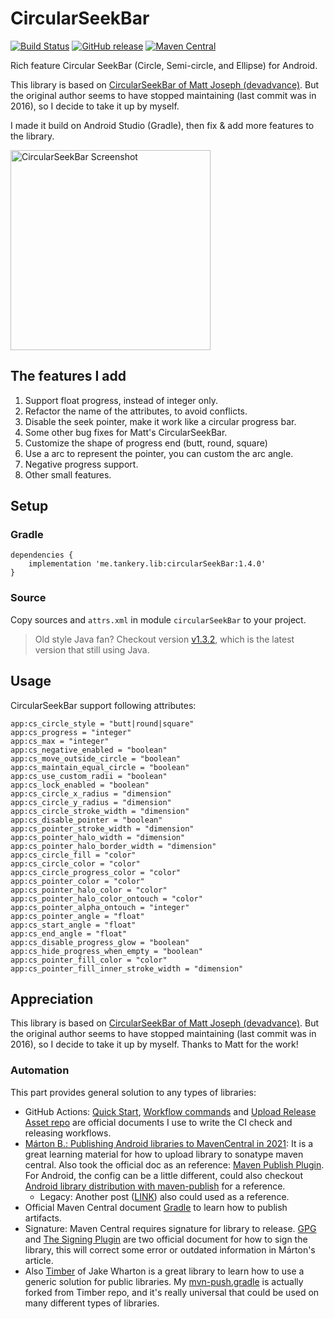 # CircularSeekBar

[![Build Status](https://github.com/tankery/CircularSeekBar/actions/workflows/ci-check.yml/badge.svg?event=push&branch=master)](https://github.com/tankery/CircularSeekBar/actions/workflows/ci-check.yml)
[![GitHub release](https://img.shields.io/github/release/tankery/CircularSeekBar.svg?label=demo)](https://github.com/tankery/CircularSeekBar/releases)
[![Maven Central](https://img.shields.io/maven-central/v/me.tankery.lib/circularSeekBar)](https://search.maven.org/artifact/me.tankery.lib/circularSeekBar)

Rich feature Circular SeekBar (Circle, Semi-circle, and Ellipse) for Android.

This library is based on [CircularSeekBar of Matt Joseph (devadvance)](https://github.com/devadvance/circularseekbar).
But the original author seems to have stopped maintaining (last commit was in 2016), so I decide to take it up by myself.

I made it build on Android Studio (Gradle), then fix & add more features to the library.

<img src="/art/capture.jpg" alt="CircularSeekBar Screenshot" width="320" height="auto">

## The features I add

1. Support float progress, instead of integer only.
2. Refactor the name of the attributes, to avoid conflicts.
3. Disable the seek pointer, make it work like a circular progress bar.
4. Some other bug fixes for Matt's CircularSeekBar.
5. Customize the shape of progress end (butt, round, square)
6. Use a arc to represent the pointer, you can custom the arc angle.
7. Negative progress support.
8. Other small features.

## Setup

### Gradle

``` Gradle
dependencies {
    implementation 'me.tankery.lib:circularSeekBar:1.4.0'
}
```

### Source

Copy sources and `attrs.xml` in module `circularSeekBar` to your project.

> Old style Java fan? Checkout version [v1.3.2](https://github.com/tankery/CircularSeekBar/releases/tag/v1.3.2), which is the latest version that still using Java.

## Usage

CircularSeekBar support following attributes:
```
app:cs_circle_style = "butt|round|square"
app:cs_progress = "integer"
app:cs_max = "integer"
app:cs_negative_enabled = "boolean"
app:cs_move_outside_circle = "boolean"
app:cs_maintain_equal_circle = "boolean"
app:cs_use_custom_radii = "boolean"
app:cs_lock_enabled = "boolean"
app:cs_circle_x_radius = "dimension"
app:cs_circle_y_radius = "dimension"
app:cs_circle_stroke_width = "dimension"
app:cs_disable_pointer = "boolean"
app:cs_pointer_stroke_width = "dimension"
app:cs_pointer_halo_width = "dimension"
app:cs_pointer_halo_border_width = "dimension"
app:cs_circle_fill = "color"
app:cs_circle_color = "color"
app:cs_circle_progress_color = "color"
app:cs_pointer_color = "color"
app:cs_pointer_halo_color = "color"
app:cs_pointer_halo_color_ontouch = "color"
app:cs_pointer_alpha_ontouch = "integer"
app:cs_pointer_angle = "float"
app:cs_start_angle = "float"
app:cs_end_angle = "float"
app:cs_disable_progress_glow = "boolean"
app:cs_hide_progress_when_empty = "boolean"
app:cs_pointer_fill_color = "color"
app:cs_pointer_fill_inner_stroke_width = "dimension"
```

## Appreciation

This library is based on [CircularSeekBar of Matt Joseph (devadvance)](https://github.com/devadvance/circularseekbar).
But the original author seems to have stopped maintaining (last commit was in 2016), so I decide to take it up by myself. Thanks to Matt for the work!

### Automation

This part provides general solution to any types of libraries:

- GitHub Actions: [Quick Start](https://docs.github.com/en/actions/quickstart), [Workflow commands](https://docs.github.com/en/actions/reference/workflow-commands-for-github-actions) and [Upload Release Asset repo](https://github.com/actions/upload-release-asset) are official documents I use to write the CI check and releasing workflows.
- [Márton B.: Publishing Android libraries to MavenCentral in 2021](https://getstream.io/blog/publishing-libraries-to-mavencentral-2021/): It is a great learning material for how to upload library to sonatype maven central. Also took the official doc as an reference: [Maven Publish Plugin](https://docs.gradle.org/current/userguide/publishing_maven.html). For Android, the config can be a little different, could also checkout [Android library distribution with maven-publish](https://proandroiddev.com/android-library-distribution-with-maven-publish-28ac59b8ecb8) for a reference.
   - Legacy: Another post ([LINK](https://proandroiddev.com/publishing-your-first-android-library-to-mavencentral-be2c51330b88)) also could used as a reference.
- Official Maven Central document [Gradle](https://central.sonatype.org/publish/publish-gradle/) to learn how to publish artifacts.
- Signature: Maven Central requires signature for library to release. [GPG](https://central.sonatype.org/publish/requirements/gpg/#distributing-your-public-key) and [The Signing Plugin](https://docs.gradle.org/current/userguide/signing_plugin.html) are two official document for how to sign the library, this will correct some error or outdated information in Márton's article.
- Also [Timber](https://github.com/JakeWharton/timber) of Jake Wharton is a great library to learn how to use a generic solution for public libraries. My [mvn-push.gradle](https://github.com/tankery/CircularSeekBar/blob/master/gradle/mvn-push.gradle) is actually forked from Timber repo, and it's really universal that could be used on many different types of libraries.

